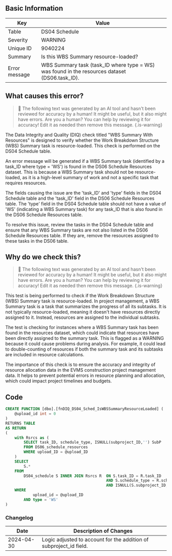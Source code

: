 ## Basic Information
| Key         | Value          |
|-------------|----------------|
| Table       | DS04 Schedule |
| Severity    | WARNING |
| Unique ID   | 9040224   |
| Summary     | Is this WBS Summary resource-loaded? |
| Error message | WBS Summary task (task_ID where type = WS) was found in the resources dataset (DS06.task_ID). |

## What causes this error?

> :robot: The following text was generated by an AI tool and hasn't been reviewed for accuracy by a human! It might be useful, but it also might have errors. Are you a human? You can help by reviewing it for accuracy! Edit it as needed then remove this message.
{.is-warning}

The Data Integrity and Quality (DIQ) check titled "WBS Summary With Resources" is designed to verify whether the Work Breakdown Structure (WBS) Summary task is resource-loaded. This check is performed on the DS04 Schedule table.

An error message will be generated if a WBS Summary task (identified by a task_ID where type = 'WS') is found in the DS06 Schedule Resources dataset. This is because a WBS Summary task should not be resource-loaded, as it is a high-level summary of work and not a specific task that requires resources.

The fields causing the issue are the 'task_ID' and 'type' fields in the DS04 Schedule table and the 'task_ID' field in the DS06 Schedule Resources table. The 'type' field in the DS04 Schedule table should not have a value of 'WS' (indicating a WBS Summary task) for any task_ID that is also found in the DS06 Schedule Resources table.

To resolve this issue, review the tasks in the DS04 Schedule table and ensure that any WBS Summary tasks are not also listed in the DS06 Schedule Resources table. If they are, remove the resources assigned to these tasks in the DS06 table.
## Why do we check this?

> :robot: The following text was generated by an AI tool and hasn't been reviewed for accuracy by a human! It might be useful, but it also might have errors. Are you a human? You can help by reviewing it for accuracy! Edit it as needed then remove this message.
{.is-warning}

This test is being performed to check if the Work Breakdown Structure (WBS) Summary task is resource-loaded. In project management, a WBS Summary task is a task that summarizes the progress of all its subtasks. It is not typically resource-loaded, meaning it doesn't have resources directly assigned to it. Instead, resources are assigned to the individual subtasks. 

The test is checking for instances where a WBS Summary task has been found in the resources dataset, which could indicate that resources have been directly assigned to the summary task. This is flagged as a WARNING because it could cause problems during analysis. For example, it could lead to double-counting of resources if both the summary task and its subtasks are included in resource calculations.

The importance of this check is to ensure the accuracy and integrity of resource allocation data in the EVMS construction project management data. It helps to prevent potential errors in resource planning and allocation, which could impact project timelines and budgets.
## Code

```sql
CREATE FUNCTION [dbo].[fnDIQ_DS04_Sched_IsWBSSummaryResourceLoaded] (
	@upload_id int = 0
)
RETURNS TABLE
AS RETURN
(
	with Rsrcs as (
		SELECT task_ID, schedule_type, ISNULL(subproject_ID,'') SubP
		FROM DS06_schedule_resources 
		WHERE upload_ID = @upload_ID
	)
	SELECT
		S.*
	FROM
		DS04_schedule S INNER JOIN Rsrcs R 	ON S.task_ID = R.task_ID 
											AND S.schedule_type = R.schedule_type
											AND ISNULL(S.subproject_ID,'') = R.SubP
	WHERE
			upload_id = @upload_ID
		AND type = 'WS'
)
```

### Changelog

| Date       | Description of Changes   |
| ---------- | ------------------------ |
| 2024-04-30 | Logic adjusted to account for the addition of subproject_id field. |
